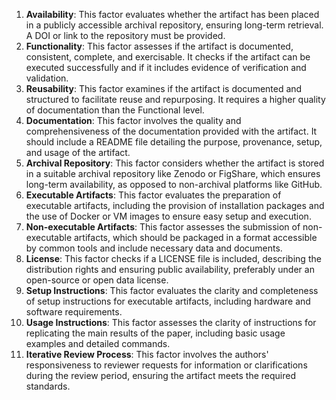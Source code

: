 1. **Availability**: This factor evaluates whether the artifact has been placed in a publicly accessible archival repository, ensuring long-term retrieval. A DOI or link to the repository must be provided.
2. **Functionality**: This factor assesses if the artifact is documented, consistent, complete, and exercisable. It checks if the artifact can be executed successfully and if it includes evidence of verification and validation.
3. **Reusability**: This factor examines if the artifact is documented and structured to facilitate reuse and repurposing. It requires a higher quality of documentation than the Functional level.
4. **Documentation**: This factor involves the quality and comprehensiveness of the documentation provided with the artifact. It should include a README file detailing the purpose, provenance, setup, and usage of the artifact.
5. **Archival Repository**: This factor considers whether the artifact is stored in a suitable archival repository like Zenodo or FigShare, which ensures long-term availability, as opposed to non-archival platforms like GitHub.
6. **Executable Artifacts**: This factor evaluates the preparation of executable artifacts, including the provision of installation packages and the use of Docker or VM images to ensure easy setup and execution.
7. **Non-executable Artifacts**: This factor assesses the submission of non-executable artifacts, which should be packaged in a format accessible by common tools and include necessary data and documents.
8. **License**: This factor checks if a LICENSE file is included, describing the distribution rights and ensuring public availability, preferably under an open-source or open data license.
9. **Setup Instructions**: This factor evaluates the clarity and completeness of setup instructions for executable artifacts, including hardware and software requirements.
10. **Usage Instructions**: This factor assesses the clarity of instructions for replicating the main results of the paper, including basic usage examples and detailed commands.
11. **Iterative Review Process**: This factor involves the authors' responsiveness to reviewer requests for information or clarifications during the review period, ensuring the artifact meets the required standards.
